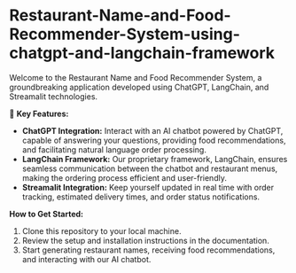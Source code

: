 # Restaurant-Name-and-Food-Recommender-System-using-chatgpt-and-langchain-framework
Welcome to the Restaurant Name and Food Recommender System, a groundbreaking application developed using ChatGPT, LangChain, and Streamalit technologies.

🤖 **Key Features:**

* **ChatGPT Integration:** Interact with an AI chatbot powered by ChatGPT, capable of answering your questions, providing food recommendations, and facilitating natural language order processing.
* **LangChain Framework:** Our proprietary framework, LangChain, ensures seamless communication between the chatbot and restaurant menus, making the ordering process efficient and user-friendly.
* **Streamalit Integration:** Keep yourself updated in real time with order tracking, estimated delivery times, and order status notifications.

**How to Get Started:**

1. Clone this repository to your local machine.
2. Review the setup and installation instructions in the documentation.
3. Start generating restaurant names, receiving food recommendations, and interacting with our AI chatbot.
